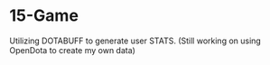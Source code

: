 # 15-Game
Utilizing DOTABUFF to generate user STATS. (Still working on using OpenDota to create my own data) 
